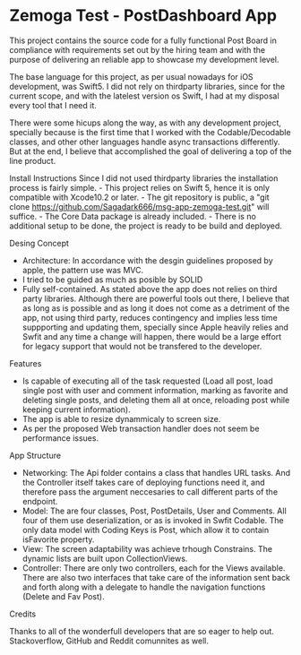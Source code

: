 # Zemoga Test - PostDashboard App

This project contains the source code for a fully functional Post Board in compliance with requirements set out by the hiring team and with the purpose of delivering an reliable app to showcase my development level.

The base language for this project, as per usual nowadays for iOS development, was Swift5. I did not rely on thirdparty libraries, since for the current scope, and with the latelest version os Swift, I had at my disposal every tool that I need it. 

There were some hicups along the way, as with any development project, specially because is the first time that I worked with the Codable/Decodable classes, and other other languages handle async transactions differently. But at the end, I believe that accomplished the goal of delivering a top of the line product.

 Install Instructions
    Since I did not used thirdparty libraries the installation process is fairly simple.
    - This project relies on Swift 5, hence it is only compatible with Xcode10.2 or later.
    - The git repository is public, a "git clone https://github.com/Sagadark666/msg-app-zemoga-test.git" will suffice.
    - The Core Data package is already included.
    - There is no additional setup to be done, the project is ready to be build and deployed.

Desing Concept

- Architecture: In accordance with the desgin guidelines proposed by apple, the pattern use was MVC. 
- I tried to be guided as much as posible by SOLID
- Fully self-contained. As stated above the app does not relies on third party libraries. Although there are powerful tools out there, I believe that as long as is possible and as long it does not come as a detriment of the app, not using third party, reduces contingency and implies less time suppporting and updating them, specially since Apple heavily relies and Swfit and any time a change will happen, there would be a large effort for legacy support that would not be transfered to the developer.

Features

- Is capable of executing all of the task requested (Load all post, load single post with user and comment information, marking as favorite and deleting single posts, and deleting them all at once, reloading post while keeping current information).
- The app is able to resize dynammicaly to screen size.
- As per the proposed Web transaction handler does not seem be performance issues.


App Structure

- Networking: The Api folder contains a class that handles URL tasks. And the Controller itself takes care of deploying functions need it, and therefore pass the argument neccesaries to call different parts of the endpoint.
- Model: The are four classes, Post, PostDetails, User and Comments. All four of them use deserialization, or as is invoked in Swfit Codable. The only data model with Coding Keys is Post, which allow it to contain isFavorite property.
- View: The screen adaptability was achieve trhough Constrains. The dynamic lists are built upon CollectionViews.
- Controller: There are only two controllers, each for the Views available. There are also two interfaces that take care of the information sent back and forth along with a delegate to handle the navigation functions (Delete and Fav Post).  

Credits

Thanks to all of the wonderfull developers that are so eager to help out. Stackoverflow, GitHub and Reddit comunnites as well. 
